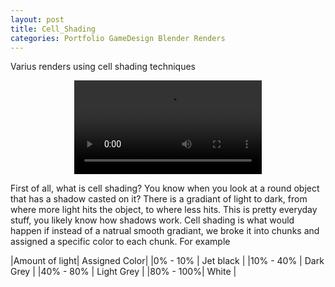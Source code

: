 ```yaml
---
layout: post
title: Cell_Shading
categories: Portfolio GameDesign Blender Renders
---
```

Varius renders using cell shading techniques


<div style="text-align: center;">
  <video controls loop>
    <source src="{{ site.baseurl }}/assets/Video/CellShrooms.mp4" type="video/mp4">
    Your browser does not support the video tag.
  </video>
</div>

First of all, what is cell shading?
You know when you look at a round object that has a shadow casted on it? There is a gradiant of light to dark, from where more light hits the object, to where less hits. This is pretty everyday stuff, you likely know how shadows work.
Cell shading is what would happen if instead of a natrual smooth gradiant, we broke it into chunks and assigned a specific color to each chunk.
For example

|Amount of light| Assigned Color|
|0%  - 10% | Jet black |
|10% - 40% | Dark Grey |
|40% - 80% | Light Grey |
|80% - 100%| White |